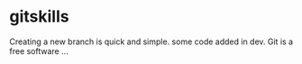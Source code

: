 # gitskills

Creating a new branch is quick and simple.
some code added in dev.
Git is a free software ...